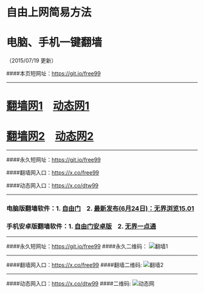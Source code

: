 # 自由上网简易方法
# 电脑、手机一键翻墙
（2015/07/19 更新）

####本页短网址：https://git.io/free99

***

# <a href="https://dggchoya06912.cloudfront.net/freetz01.php?id=1" target="_blank">翻墙网1</a>&nbsp;&nbsp;&nbsp;&nbsp;<a href="https://d3uzd7cb4l12h3.cloudfront.net/dttz_01.php/719" target="_blank">动态网1</a>

# <a href="https://x.co/fqw02" target="_blank">翻墙网2</a>&nbsp;&nbsp;&nbsp;&nbsp;<a href="https://x.co/dtw02" target="_blank">动态网2</a>

***

####永久短网址：https://git.io/free99

####翻墙网入口：https://x.co/free99

####动态网入口：https://x.co/dtw99

***

### 电脑版翻墙软件：1. <a href="https://dysnhgglc68sg.cloudfront.net/fga01.php?fid=fg754p.zip" target="_blank">自由门</a>&nbsp;&nbsp;&nbsp;&nbsp;2. <a href="https://dysnhgglc68sg.cloudfront.net/fga01.php?fid=u1501.zip" target="_blank">最新发布(6月24日)：无界浏览15.01</a>

### 手机安卓版翻墙软件：1. <a href="https://dysnhgglc68sg.cloudfront.net/fga01.php?fid=fgma32.apk" target="_blank">自由门安卓版</a>&nbsp;&nbsp;&nbsp;&nbsp;2. <a href="https://dysnhgglc68sg.cloudfront.net/fga01.php?fid=um3.2.apk" target="_blank">无界一点通</a>

***

####永久短网址：https://git.io/free99
####永久二维码：
![翻墙1](https://dysnhgglc68sg.cloudfront.net/pic/yjfq0.png)

***

####翻墙网入口：https://x.co/free99
####翻墙二维码:
![翻墙2](https://dysnhgglc68sg.cloudfront.net/pic/yjfq1.png)

***

####动态网入口：https://x.co/dtw99
####二维码:
![动态网](https://dysnhgglc68sg.cloudfront.net/pic/dtw1.png)
